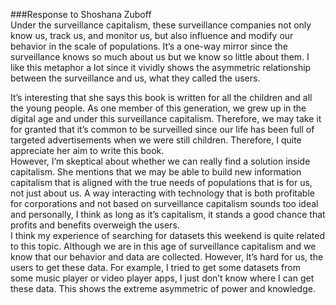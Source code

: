 ###Response to Shoshana Zuboff
</br>
Under the surveillance capitalism, these surveillance companies not only know us, track us, and monitor us, but also influence and modify our behavior in the scale of populations. It’s a one-way mirror since the surveillance knows so much about us but we know so little about them. I like this metaphor a lot since it vividly shows the asymmetric relationship between the surveillance and us, what they called the users. </br>

It’s interesting that she says this book is written for all the children and all the young people. As one member of this generation, we grew up in the digital age and under this surveillance capitalism. Therefore, we may take it for granted that it’s common to be surveilled since our life has been full of targeted advertisements when we were still children. Therefore, I quite appreciate her aim to write this book.</br>
However, I’m skeptical about whether we can really find a solution inside capitalism. She mentions that we may be able to build new information capitalism that is aligned with the true needs of populations that is for us, not just about us. A way interacting with technology that is both profitable for corporations and not based on surveillance capitalism sounds too ideal and personally, I think as long as it’s capitalism, it stands a good chance that profits and benefits overweigh the users. </br>
I think my experience of searching for datasets this weekend is quite related to this topic. Although we are in this age of surveillance capitalism and we know that our behavior and data are collected. However, It’s hard for us, the users to get these data. For example, I tried to get some datasets from some music player or video player apps, I just don’t know where I can get these data. This shows the extreme asymmetric of power and knowledge.
